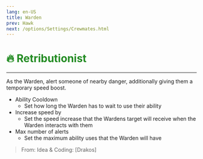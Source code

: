 ```yaml
---
lang: en-US
title: Warden
prev: Hawk
next: /options/Settings/Crewmates.html
---
```


# <font color="#228b22">🔥 <b>Retributionist</b></font> <Badge text="Ghost" type="tip" vertical="middle"/>
---

As the Warden, alert someone of nearby danger, additionally giving them a temporary speed boost.

* Ability Cooldown
  * Set how long the Warden has to wait to use their ability
* Increase speed by
  * Set the speed increase that the Wardens target will receive when the Warden interacts with them
* Max number of alerts
  * Set the maximum ability uses that the Warden will have

> From: Idea & Coding: [Drakos]
